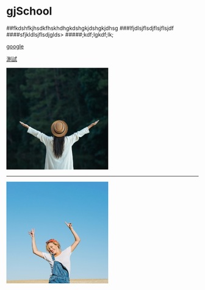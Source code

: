 # gjSchool
##fkdshfkjhsdkfhskhdhgkdshgkjdshgkjdhsg
###lfjdlsjflsdjflsjflsjdf
####sfjkldlsjflsdjglds>
#####;kdf;lgkdf;lk;

[google](https://www.google.com.tw/)

[測試](page/1/index.html)

![照片](images/gallery/1.jpg)

<hr>

<img src="images/gallery/2.jpg" alt="照片">


